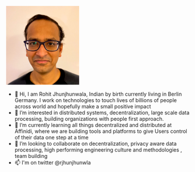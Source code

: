 <img src="bio.jpeg" alt="drawing" width="200"/>

- 👋 Hi, I am Rohit Jhunjhunwala, Indian by birth currently living in Berlin Germany. I work on technologies to touch lives of billions of people across world and hopefully make a small positive impact 
- 👀 I’m interested in distributed systems, decentralization, large scale data processing, building organizations with people first approach. 
- 🌱 I’m currently learning all things decentralized and distributed at Affinidi, where we are building tools and platforms to give Users control of their data one step at a time
- 💞️ I’m looking to collaborate on decentralization, privacy aware data processing, high performing engineering culture and methodologies , team building
- 📫 I'm on twitter @rjhunjhunwla



<!---
rjhunjhunwla/rjhunjhunwla is a ✨ special ✨ repository because its `README.md` (this file) appears on your GitHub profile.
You can click the Preview link to take a look at your changes.
--->
